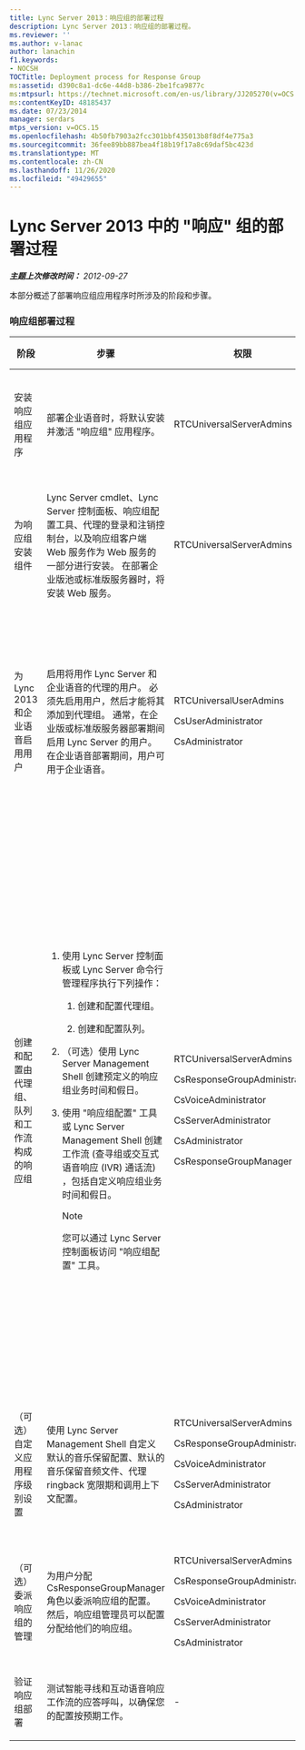 ```yaml
---
title: Lync Server 2013：响应组的部署过程
description: Lync Server 2013：响应组的部署过程。
ms.reviewer: ''
ms.author: v-lanac
author: lanachin
f1.keywords:
- NOCSH
TOCTitle: Deployment process for Response Group
ms:assetid: d390c8a1-dc6e-44d8-b386-2be1fca9877c
ms:mtpsurl: https://technet.microsoft.com/en-us/library/JJ205270(v=OCS.15)
ms:contentKeyID: 48185437
ms.date: 07/23/2014
manager: serdars
mtps_version: v=OCS.15
ms.openlocfilehash: 4b50fb7903a2fcc301bbf435013b8f8df4e775a3
ms.sourcegitcommit: 36fee89bb887bea4f18b19f17a8c69daf5bc423d
ms.translationtype: MT
ms.contentlocale: zh-CN
ms.lasthandoff: 11/26/2020
ms.locfileid: "49429655"
---
```

# <a name="deployment-process-for-response-group-in-lync-server-2013"></a>Lync Server 2013 中的 "响应" 组的部署过程

<div data-xmlns="http://www.w3.org/1999/xhtml">

<div class="topic" data-xmlns="http://www.w3.org/1999/xhtml" data-msxsl="urn:schemas-microsoft-com:xslt" data-cs="https://msdn.microsoft.com/">

<div data-asp="https://msdn2.microsoft.com/asp">



</div>

<div id="mainSection">

<div id="mainBody">

<span> </span>

_**主题上次修改时间：** 2012-09-27_

本部分概述了部署响应组应用程序时所涉及的阶段和步骤。

### <a name="response-group-deployment-process"></a>响应组部署过程

<table>
<colgroup>
<col style="width: 25%" />
<col style="width: 25%" />
<col style="width: 25%" />
<col style="width: 25%" />
</colgroup>
<thead>
<tr class="header">
<th>阶段</th>
<th>步骤</th>
<th>权限</th>
<th>部署文档</th>
</tr>
</thead>
<tbody>
<tr class="odd">
<td><p>安装响应组应用程序</p></td>
<td><p>部署企业语音时，将默认安装并激活 "响应组" 应用程序。</p></td>
<td><p>RTCUniversalServerAdmins</p></td>
<td><p><a href="lync-server-2013-deploying-enterprise-voice.md">在 Lync Server 2013 中部署企业语音</a></p></td>
</tr>
<tr class="even">
<td><p>为响应组安装组件</p></td>
<td><p>Lync Server cmdlet、Lync Server 控制面板、响应组配置工具、代理的登录和注销控制台，以及响应组客户端 Web 服务作为 Web 服务的一部分进行安装。 在部署企业版池或标准版服务器时，将安装 Web 服务。</p></td>
<td><p>RTCUniversalServerAdmins</p></td>
<td><p><a href="lync-server-2013-deploying-lync-server.md">部署 Lync Server 2013</a></p></td>
</tr>
<tr class="odd">
<td><p>为 Lync 2013 和企业语音启用用户</p></td>
<td><p>启用将用作 Lync Server 和企业语音的代理的用户。 必须先启用用户，然后才能将其添加到代理组。 通常，在企业版或标准版服务器部署期间启用 Lync Server 的用户。 在企业语音部署期间，用户可用于企业语音。</p></td>
<td><p>RTCUniversalUserAdmins</p>
<p>CsUserAdministrator</p>
<p>CsAdministrator</p></td>
<td><p><a href="lync-server-2013-disable-or-re-enable-user-account-for-lync-server.md">禁用或重新启用 Lync Server 2013 的用户帐户</a></p>
<p><a href="lync-server-2013-enable-users-for-enterprise-voice.md">在 Lync Server 2013 中启用企业语音用户</a></p></td>
</tr>
<tr class="even">
<td><p>创建和配置由代理组、队列和工作流构成的响应组</p></td>
<td><ol>
<li><p>使用 Lync Server 控制面板或 Lync Server 命令行管理程序执行下列操作：</p>
<ol>
<li><p>创建和配置代理组。</p></li>
<li><p>创建和配置队列。</p></li>
</ol></li>
<li><p>（可选）使用 Lync Server Management Shell 创建预定义的响应组业务时间和假日。</p></li>
<li><p>使用 "响应组配置" 工具或 Lync Server Management Shell 创建工作流 (查寻组或交互式语音响应 (IVR) 通话流) ，包括自定义响应组业务时间和假日。</p>
<div>

> [!NOTE]  
> 您可以通过 Lync Server 控制面板访问 "响应组配置" 工具。


</div></li>
</ol></td>
<td><p>RTCUniversalServerAdmins</p>
<p>CsResponseGroupAdministrator</p>
<p>CsVoiceAdministrator</p>
<p>CsServerAdministrator</p>
<p>CsAdministrator</p>
<p>CsResponseGroupManager</p></td>
<td><p><a href="lync-server-2013-create-response-group-agent-groups.md">在 Lync Server 2013 中创建响应组代理组</a></p>
<p><a href="lync-server-2013-create-response-group-queues.md">在 Lync Server 2013 中创建响应组队列</a></p>
<p><a href="lync-server-2013-optional-define-response-group-business-hours.md"> (可选) 在 Lync Server 2013 中定义响应组工作时间</a></p>
<p><a href="lync-server-2013-optional-define-response-group-holiday-sets.md"> (可选) 在 Lync Server 2013 中定义 "响应组" 假日集</a></p>
<p><a href="lync-server-2013-create-or-modify-a-workflow.md">在 Lync Server 2013 中创建或修改工作流</a></p></td>
</tr>
<tr class="odd">
<td><p>（可选）自定义应用程序级别设置</p></td>
<td><p>使用 Lync Server Management Shell 自定义默认的音乐保留配置、默认的音乐保留音频文件、代理 ringback 宽限期和调用上下文配置。</p></td>
<td><p>RTCUniversalServerAdmins</p>
<p>CsResponseGroupAdministrator</p>
<p>CsVoiceAdministrator</p>
<p>CsServerAdministrator</p>
<p>CsAdministrator</p></td>
<td><p><a href="lync-server-2013-managing-application-level-response-group-settings.md">在 Lync Server 2013 中管理应用程序级别的 "响应" 组设置</a></p></td>
</tr>
<tr class="even">
<td><p>（可选）委派响应组的管理</p></td>
<td><p>为用户分配 CsResponseGroupManager 角色以委派响应组的配置。 然后，响应组管理员可以配置分配给他们的响应组。</p></td>
<td><p>RTCUniversalServerAdmins</p>
<p>CsResponseGroupAdministrator</p>
<p>CsVoiceAdministrator</p>
<p>CsServerAdministrator</p>
<p>CsAdministrator</p></td>
<td><p><a href="lync-server-2013-planning-for-role-based-access-control.md">在 Lync Server 2013 中规划基于角色的访问控制</a></p></td>
</tr>
<tr class="odd">
<td><p>验证响应组部署</p></td>
<td><p>测试智能寻线和互动语音响应工作流的应答呼叫，以确保您的配置按预期工作。</p></td>
<td><p>-</p></td>
<td><p>-</p></td>
</tr>
</tbody>
</table>


</div>

<span> </span>

</div>

</div>

</div>

